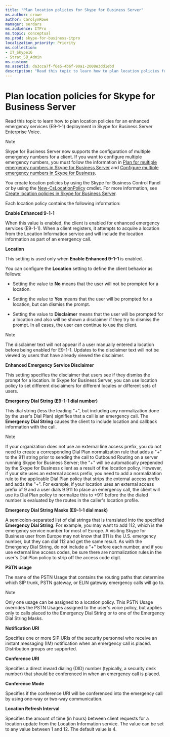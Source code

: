 ```yaml
---
title: "Plan location policies for Skype for Business Server"
ms.author: crowe
author: CarolynRowe
manager: serdars
ms.audience: ITPro
ms.topic: conceptual
ms.prod: skype-for-business-itpro
localization_priority: Priority
ms.collection: 
- IT_Skype16
- Strat_SB_Admin
ms.custom:
ms.assetid: da3cca7f-f6e5-4b6f-90a1-2008e3dd1ebd
description: "Read this topic to learn how to plan location policies for an enhanced emergency services (E9-1-1) deployment in Skype for Business Server Enterprise Voice."
---
```


# Plan location policies for Skype for Business Server
 
Read this topic to learn how to plan location policies for an enhanced emergency services (E9-1-1) deployment in Skype for Business Server Enterprise Voice. 
  
> [!NOTE]
> Skype for Business Server now supports the configuration of multiple emergency numbers for a client. If you want to configure multiple emergency numbers, you must follow the information in [Plan for multiple emergency numbers in Skype for Business Server](multiple-emergency-numbers.md) and [Configure multiple emergency numbers in Skype for Business](../../deploy/deploy-enterprise-voice/configure-multiple-emergency-numbers.md). 
  
You create location policies by using the Skype for Business Control Panel or by using the [New-CsLocationPolicy](https://docs.microsoft.com/powershell/module/skype/new-cslocationpolicy?view=skype-ps) cmdlet. For more information, see [Create location policies in Skype for Business Server](../../deploy/deploy-enterprise-voice/create-location-policies.md).
  
Each location policy contains the following information:
  
 **Enable Enhanced 9-1-1**
  
When this value is enabled, the client is enabled for enhanced emergency services (E9-1-1). When a client registers, it attempts to acquire a location from the Location Information service and will include the location information as part of an emergency call.
  
 **Location**
  
This setting is used only when **Enable Enhanced 9-1-1** is enabled.
  
You can configure the **Location** setting to define the client behavior as follows:
  
- Setting the value to **No** means that the user will not be prompted for a location.
    
- Setting the value to **Yes** means that the user will be prompted for a location, but can dismiss the prompt.
    
- Setting the value to **Disclaimer** means that the user will be prompted for a location and also will be shown a disclaimer if they try to dismiss the prompt. In all cases, the user can continue to use the client.
    
> [!NOTE]
> The disclaimer text will not appear if a user manually entered a location before being enabled for E9-1-1. Updates to the disclaimer text will not be viewed by users that have already viewed the disclaimer. 
  
 **Enhanced Emergency Service Disclaimer**
  
This setting specifies the disclaimer that users see if they dismiss the prompt for a location. In Skype for Business Server, you can use location policy to set different disclaimers for different locales or different sets of users.
  
 **Emergency Dial String (E9-1-1 dial number)**
  
This dial string (less the leading "+", but including any normalization done by the user's Dial Plan) signifies that a call is an emergency call. The **Emergency Dial String** causes the client to include location and callback information with the call.
  
> [!NOTE]
> If your organization does not use an external line access prefix, you do not need to create a corresponding Dial Plan normalization rule that adds a "+" to the 911 string prior to sending the call to Outbound Routing on a server running Skype for Business Server; the "+" will be automatically prepended by the Skype for Business client as a result of the location policy. However, if your site uses an external access prefix, you need to add a normalization rule to the applicable Dial Plan policy that strips the external access prefix and adds the "+". For example, if your location uses an external access prefix of 9 and a user dials 9 911 to place an emergency call, the client will use its Dial Plan policy to normalize this to +911 before the the dialed number is evaluated by the routes in the caller's location profile. 
  
 **Emergency Dial String Masks (E9-1-1 dial mask)**
  
A semicolon-separated list of dial strings that is translated into the specified **Emergency Dial String**. For example, you may want to add 112, which is the emergency service number for most of Europe. A visiting Skype for Business user from Europe may not know that 911 is the U.S. emergency number, but they can dial 112 and get the same result. As with the Emergency Dial String, do not include a "+" before each number, and if you use external line access codes, be sure there are normalization rules in the user's Dial Plan policy to strip off the access code digit.
  
 **PSTN usage**
  
The name of the PSTN Usage that contains the routing paths that determine which SIP trunk, PSTN gateway, or ELIN gateway emergency calls will go to.
  
> [!NOTE]
> Only one usage can be assigned to a location policy. This PSTN Usage overrides the PSTN Usages assigned to the user's voice policy, but applies only to calls placed to the Emergency Dial String or to one of the Emergency Dial String Masks. 
  
 **Notification URI**
  
Specifies one or more SIP URIs of the security personnel who receive an instant messaging (IM) notification when an emergency call is placed. Distribution groups are supported.
  
 **Conference URI**
  
Specifies a direct inward dialing (DID) number (typically, a security desk number) that should be conferenced in when an emergency call is placed. 
  
 **Conference Mode**
  
Specifies if the conference URI will be conferenced into the emergency call by using one-way or two-way communication. 
  
 **Location Refresh Interval**
  
Specifies the amount of time (in hours) between client requests for a location update from the Location Information service. The value can be set to any value between 1 and 12. The default value is 4.
  

